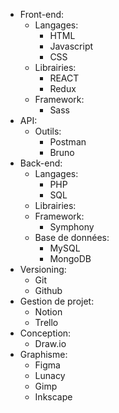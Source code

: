 - Front-end:
  - Langages:
    - HTML
    - Javascript
    - CSS
  - Librairies:
    - REACT
    - Redux
  - Framework:
    - Sass
- API:
  - Outils:
    - Postman
    - Bruno
- Back-end:
  - Langages:
    - PHP
    - SQL
  - Librairies:
  - Framework:
    - Symphony
  - Base de données:
    - MySQL
    - MongoDB
- Versioning:
  - Git
  - Github
- Gestion de projet:
  - Notion
  - Trello
- Conception:
  - Draw.io
- Graphisme:
  - Figma
  - Lunacy
  - Gimp
  - Inkscape
